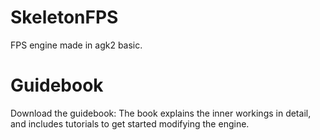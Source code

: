 # SkeletonFPS
FPS engine made in agk2 basic.

# Guidebook

Download the guidebook:
The book explains the inner workings in detail, and includes tutorials to get started modifying the engine.
